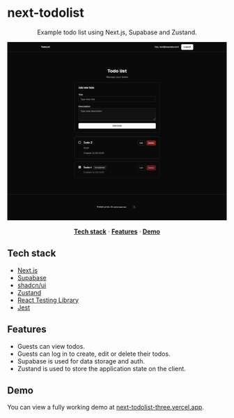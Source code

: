 # next-todolist

<p align="center">
 Example todo list using Next.js, Supabase and Zustand.
</p>

![screenshot](screenshot.png)

<p align="center">
  <a href="#tech-stack"><strong>Tech stack</strong></a> ·
  <a href="#features"><strong>Features</strong></a> ·
  <a href="#demo"><strong>Demo</strong></a>
</p>

## Tech stack

- [Next.js](https://nextjs.org)
- [Supabase](https://supabase.com)
- [shadcn/ui](https://ui.shadcn.com)
- [Zustand](https://github.com/pmndrs/zustand)
- [React Testing Library](https://testing-library.com/docs/react-testing-library/intro/)
- [Jest](https://jestjs.io/)

## Features

- Guests can view todos.
- Guests can log in to create, edit or delete their todos.
- Supabase is used for data storage and auth.
- Zustand is used to store the application state on the client.

## Demo

You can view a fully working demo at [next-todolist-three.vercel.app](https://next-todolist-three.vercel.app/).

